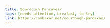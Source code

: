 ```yaml
---
title: Sourdough Pancakes/
tags: [needs-attention, breafast, to-try]
link: https://iambaker.net/sourdough-pancakes/
---
```


